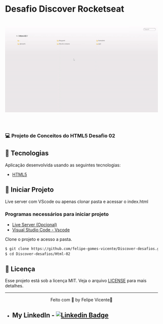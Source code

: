 # Desafio Discover Rocketseat

<h1 align="center">
    <img alt=" conceito html" title="Conceito de HTML" src=".github/desafio-html.gif" />
</h1>

<br>

### 💻 Projeto de Conceitos do HTML5 Desafio 02


## 🧪 Tecnologias

Aplicação desenvolvida usando as seguintes tecnologias:

- [HTML5](https://www.w3schools.com/html/default.asp)

## 🚀 Iniciar Projeto
Live server com VScode ou apenas clonar pasta e acessar o index.html

###  Programas necessários para iniciar projeto
- [Live Server (Opcional)](https://marketplace.visualstudio.com/items?itemName=ritwickdey.LiveServer)
- [Visual Studio Code - Vscode](https://code.visualstudio.com/)

Clone o projeto e acesso a pasta.

```bash
$ git clone https://github.com/felipe-gomes-vicente/Discover-desafios.git
$ cd Discover-desafios/Html-02
```

## 📝 Licença

Esse projeto está sob a licença MIT. Veja o arquivo [LICENSE](LICENSE.md) para mais detalhes.


---

<p align="center">Feito com 💜 by Felipe Vicente👋</p>  

- ## My LinkedIn - [![Linkedin Badge](https://img.shields.io/badge/-FelipeVicente-blue?style=flat-square&logo=Linkedin&logoColor=white&link=https://www.linkedin.com/in/felipe-gomes-vicente/)](https://www.linkedin.com/in/felipe-gomes-vicente/) 
